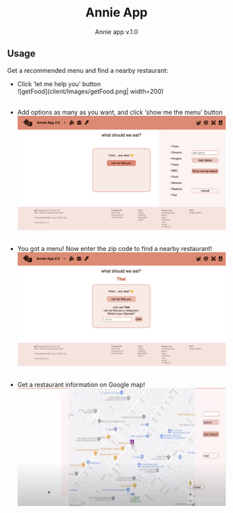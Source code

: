 <!-- PROJECT LOGO -->
<br />
<h1 align="center">Annie App</h1>
<p align="center">Annie app v.1.0</p>

## Usage

Get a recommended menu and find a nearby restaurant:

- Click ‘let me help you’ button <br />
![getFood](client/Images/getFood.png| width=200) <br /><br />

- Add options as many as you want, and click ‘show me the menu’ button <br />
![foodOption](client/Images/foodOption.png) <br /><br />

- You got a menu! Now enter the zip code to find a nearby restaurant! <br />
![enterZipcode](client/Images/enterZipcode.png) <br /><br />

- Get a restaurant information on Google map! <br />
![googleMap](client/Images/googleMap.png) <br /><br />

